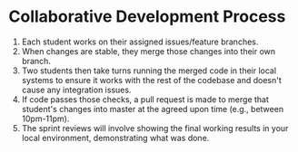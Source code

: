 # Collaborative Development Process

1. Each student works on their assigned issues/feature branches.
2. When changes are stable, they merge those changes into their own branch.
3. Two students then take turns running the merged code in their local systems to ensure it works with the rest of
the codebase and doesn't cause any integration issues.
4. If code passes those checks, a pull request is made to merge that student's changes into master at the agreed
upon time (e.g., between 10pm-11pm).
5. The sprint reviews will involve showing the final working results in your local environment, demonstrating what
was done.
